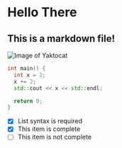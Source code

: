 # Hello There
## This is a markdown file!

![Image of Yaktocat](https://octodex.github.com/images/yaktocat.png)

``` C++
int main() {
  int x = 2;
  x += 2;
  std::cout << x << std::endl;

  return 0;
}
```

- [x] List syntax is required
- [x] This item is complete
- [ ] This item is not complete

